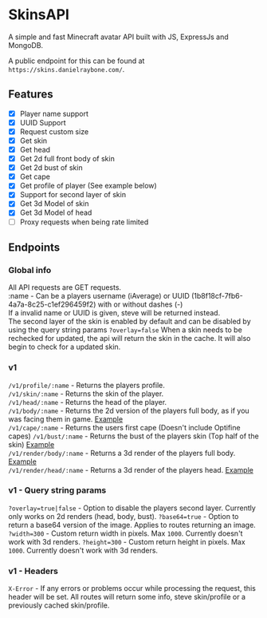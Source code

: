# SkinsAPI

A simple and fast Minecraft avatar API built with JS, ExpressJs and MongoDB.

A public endpoint for this can be found at `https://skins.danielraybone.com/`.

## Features

- [x] Player name support
- [x] UUID Support
- [x] Request custom size
- [x] Get skin
- [x] Get head
- [x] Get 2d full front body of skin
- [x] Get 2d bust of skin
- [x] Get cape
- [x] Get profile of player (See example below)
- [x] Support for second layer of skin
- [x] Get 3d Model of skin
- [x] Get 3d Model of head
- [ ] Proxy requests when being rate limited

## Endpoints

### Global info

All API requests are GET requests.  
:name - Can be a players username (iAverage) or UUID (1b8f18cf-7fb6-4a7a-8c25-c1ef296459f2) with or without dashes (-)  
If a invalid name or UUID is given, steve will be returned instead.  
The second layer of the skin is enabled by default and can be disabled by using the query string params `?overlay=false`
When a skin needs to be rechecked for updated, the api will return the skin in the cache. It will also begin to check for a updated skin.

### v1

`/v1/profile/:name` - Returns the players profile.  
`/v1/skin/:name` - Returns the skin of the player.  
`/v1/head/:name` - Returns the head of the player.  
`/v1/body/:name` - Returns the 2d version of the players full body, as if you was facing them in game. [Example](https://skins.danielraybone.com/v1/body/iAverage)  
`/v1/cape/:name` - Returns the users first cape (Doesn't include Optifine capes)
`/v1/bust/:name` - Returns the bust of the players skin (Top half of the skin) [Example](https://skins.danielraybone.com/v1/bust/iAverage)  
`/v1/render/body/:name` - Returns a 3d render of the players full body. [Example](https://skins.danielraybone.com/v1/render/body/iAverage)  
`/v1/render/head/:name` - Returns a 3d render of the players head. [Example](https://skins.danielraybone.com/v1/render/head/iAverage)

### v1 - Query string params

`?overlay=true|false` - Option to disable the players second layer. Currently only works on 2d renders (head, body, bust).
`?base64=true` - Option to return a base64 version of the image. Applies to routes returning an image.
`?width=300` - Custom return width in pixels. Max `1000`. Currently doesn't work with 3d renders.
`?height=300` - Custom return height in pixels. Max `1000`. Currently doesn't work with 3d renders.

### v1 - Headers

`X-Error` - If any errors or problems occur while processing the request, this header will be set. All routes will return some info, steve skin/profile or a previously cached skin/profile.
